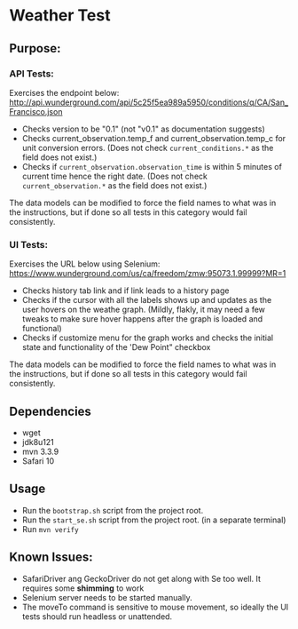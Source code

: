 # Weather Test

## Purpose:

### API Tests:
Exercises the endpoint below:
http://api.wunderground.com/api/5c25f5ea989a5950/conditions/q/CA/San_Francisco.json
* Checks version to be "0.1" (not "v0.1" as documentation suggests)
* Checks current_observation.temp_f and current_observation.temp_c for unit conversion errors. (Does not check `current_conditions.*` as the field does not exist.)
* Checks if `current_observation.observation_time` is within 5 minutes of current time hence the right date. (Does not check `current_observation.*` as the field does not exist.)

The data models can be modified to force the field names to what was in the instructions, but if done so all tests in this category would fail consistently.

### UI Tests:
Exercises the URL below using Selenium:
https://www.wunderground.com/us/ca/freedom/zmw:95073.1.99999?MR=1
* Checks history tab link and if link leads to a history page
* Checks if the cursor with all the labels shows up and updates as the user hovers on the weathe graph. (Mildly, flakly, it may need a few tweaks to make sure hover happens after the graph is loaded and functional)
* Checks if customize menu for the graph works and checks the initial state and functionality of the 'Dew Point" checkbox

The data models can be modified to force the field names to what was in the instructions, but if done so all tests in this category would fail consistently.

## Dependencies
* wget
* jdk8u121
* mvn 3.3.9
* Safari 10

## Usage
* Run the `bootstrap.sh` script from the project root.
* Run the `start_se.sh` script from the project root. (in a separate terminal)
* Run `mvn verify`

## Known Issues:
* SafariDriver ang GeckoDriver do not get along with Se too well. It requires some **shimming** to work
* Selenium server needs to be started manually.
* The moveTo command is sensitive to mouse movement, so ideally the UI tests should run headless or unattended.



